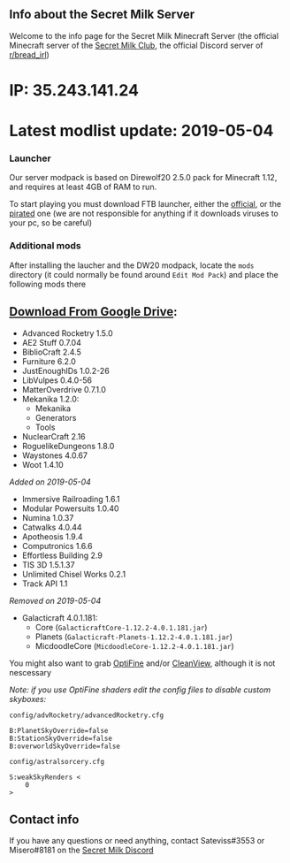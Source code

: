## Info about the Secret Milk Server

Welcome to the info page for the Secret Milk Minecraft Server (the official Minecraft server of the [Secret Milk Club](https://discordapp.com/invite/puCATYH), the official Discord server of [r/bread_irl](https://www.reddit.com/r/bread_irl))

# IP: 35.243.141.24
# Latest modlist update: 2019-05-04

### Launcher
Our server modpack is based on Direwolf20 2.5.0 pack for Minecraft 1.12, and requires at least 4GB of RAM to run.

To start playing you must download FTB launcher, either the [official](https://www.feed-the-beast.com/), or the [pirated](https://www.hackphoenix.com/feed-the-beast/) one (we are not responsible for anything if it downloads viruses to your pc, so be careful)

### Additional mods
After installing the laucher and the DW20 modpack, locate the `mods` directory (it could normally be found around `Edit Mod Pack`) and place the following mods there

## [Download From Google Drive](https://drive.google.com/open?id=1eTtKGLkBOjgYWslohyQATaNKC1M7sYiV):

* Advanced Rocketry 1.5.0
* AE2 Stuff 0.7.04
* BiblioCraft 2.4.5
* Furniture 6.2.0
* JustEnoughIDs 1.0.2-26
* LibVulpes 0.4.0-56
* MatterOverdrive 0.7.1.0
* Mekanika 1.2.0:
  - Mekanika
  - Generators
  - Tools
* NuclearCraft 2.16
* RoguelikeDungeons 1.8.0
* Waystones 4.0.67
* Woot 1.4.10

*Added on 2019-05-04*
* Immersive Railroading 1.6.1
* Modular Powersuits 1.0.40
* Numina 1.0.37
* Catwalks 4.0.44
* Apotheosis 1.9.4
* Computronics 1.6.6
* Effortless Building 2.9
* TIS 3D 1.5.1.37
* Unlimited Chisel Works 0.2.1
* Track API 1.1

*Removed on 2019-05-04*

* Galacticraft 4.0.1.181:
  - Core (`GalacticraftCore-1.12.2-4.0.1.181.jar`)
  - Planets (`Galacticraft-Planets-1.12.2-4.0.1.181.jar`)
  - MicdoodleCore (`MicdoodleCore-1.12.2-4.0.1.181.jar`)
 
You might also want to grab [OptiFine](http://optifine.net/) and/or [CleanView](https://minecraft.curseforge.com/projects/cleanview/files?filter-game-version=1738749986%3a628), although it is not nescessary

*Note: if you use OptiFine shaders edit the config files to disable custom skyboxes:*

`config/advRocketry/advancedRocketry.cfg`
```
B:PlanetSkyOverride=false
B:StationSkyOverride=false
B:overworldSkyOverride=false
```
`config/astralsorcery.cfg`
```
S:weakSkyRenders <
    0
>
```

## Contact info
If you have any questions or need anything, contact Sateviss#3553 or Misero#8181 on the [Secret Milk Discord](https://discordapp.com/invite/puCATYH)
